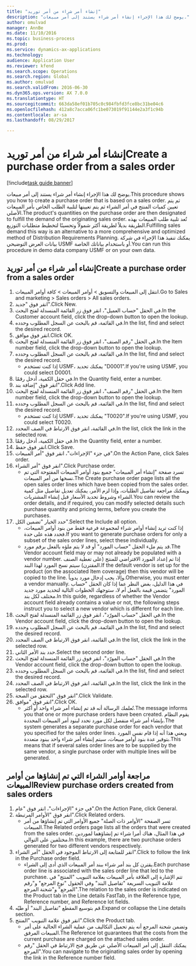 ```yaml
--- 
title: "إنشاء أمر شراء من أمر توريد"
description: "يوضح لك هذا الإجراء إنشاء أمر شراء يستند إلى أمر مبيعات."
author: omulvad
manager: AnnBe
ms.date: 11/10/2016
ms.topic: business-process
ms.prod: 
ms.service: dynamics-ax-applications
ms.technology: 
audience: Application User
ms.reviewer: kfend
ms.search.scope: Operations
ms.search.region: Global
ms.author: omulvad
ms.search.validFrom: 2016-06-30
ms.dyn365.ops.version: AX 7.0.0
ms.translationtype: HT
ms.sourcegitcommit: 663da58ef01b705c0c984fbfd3fce8bc31be04c6
ms.openlocfilehash: 412a8c7acca06fc1be073019f91144e2a3f1c94b
ms.contentlocale: ar-sa
ms.lasthandoff: 08/29/2017

---
```

# <a name="create-a-purchase-order-from-a-sales-order"></a><span data-ttu-id="87fa8-103">إنشاء أمر شراء من أمر توريد</span><span class="sxs-lookup"><span data-stu-id="87fa8-103">Create a purchase order from a sales order</span></span>

[!include[task guide banner](../../includes/task-guide-banner.md)]

<span data-ttu-id="87fa8-104">يوضح لك هذا الإجراء إنشاء أمر شراء يستند إلى أمر مبيعات.</span><span class="sxs-lookup"><span data-stu-id="87fa8-104">This procedure shows you how to create a purchase order that is based on a sales order.</span></span> <span data-ttu-id="87fa8-105">ثم يتم تعيين كميات المنتج في أمر الشراء ثم يتم تعيينها لتلبية الطلب الخاص بأمر المبيعات الأصلي.</span><span class="sxs-lookup"><span data-stu-id="87fa8-105">The product's quantities on the purchase order are then designated to fulfill the demand of the originating sales order.</span></span> <span data-ttu-id="87fa8-106">تُعد تلبية طلب المبيعات بهذه الطريقة بديلاً لطريقة أكثر شمولاً وتحسينًا لتخطيط متطلبات التوزيع.</span><span class="sxs-lookup"><span data-stu-id="87fa8-106">Fulfilling sales demand this way is an alternative to a more comprehensive and optimized method of Distribution Requirements Planning.</span></span> <span data-ttu-id="87fa8-107">يمكنك تنفيذ هذا الإجراء في شركة بيانات العرض التوضيحي USMF أو باستخدام بياناتك الخاصة.</span><span class="sxs-lookup"><span data-stu-id="87fa8-107">You can run this procedure in demo data company USMF or on your own data.</span></span>


## <a name="create-a-purchase-order-from-a-sales-order"></a><span data-ttu-id="87fa8-108">إنشاء أمر شراء من أمر توريد</span><span class="sxs-lookup"><span data-stu-id="87fa8-108">Create a purchase order from a sales order</span></span>
1. <span data-ttu-id="87fa8-109">انتقل إلى المبيعات والتسويق > أوامر المبيعات > كافة أوامر المبيعات.</span><span class="sxs-lookup"><span data-stu-id="87fa8-109">Go to Sales and marketing > Sales orders > All sales orders.</span></span>
2. <span data-ttu-id="87fa8-110">انقر فوق "جديد".</span><span class="sxs-lookup"><span data-stu-id="87fa8-110">Click New.</span></span>
3. <span data-ttu-id="87fa8-111">في الحقل "حساب العميل"، انقر فوق زر القائمة المنسدلة لفتح البحث.</span><span class="sxs-lookup"><span data-stu-id="87fa8-111">In the Customer account field, click the drop-down button to open the lookup.</span></span>
4. <span data-ttu-id="87fa8-112">في القائمة، قم بالبحث عن السجل المطلوب وحدده.</span><span class="sxs-lookup"><span data-stu-id="87fa8-112">In the list, find and select the desired record.</span></span>
5. <span data-ttu-id="87fa8-113">انقر فوق موافق.</span><span class="sxs-lookup"><span data-stu-id="87fa8-113">Click OK.</span></span>
6. <span data-ttu-id="87fa8-114">في الحقل "رقم الصنف"، انقر فوق زر القائمة المنسدلة لفتح البحث.</span><span class="sxs-lookup"><span data-stu-id="87fa8-114">In the Item number field, click the drop-down button to open the lookup.</span></span>
7. <span data-ttu-id="87fa8-115">في القائمة، قم بالبحث عن السجل المطلوب وحدده.</span><span class="sxs-lookup"><span data-stu-id="87fa8-115">In the list, find and select the desired record.</span></span>
    * <span data-ttu-id="87fa8-116">إذا كنت تستخدم USMF، يمكنك تحديد "D0001".</span><span class="sxs-lookup"><span data-stu-id="87fa8-116">If you're using USMF, you could select D0001.</span></span>  
8. <span data-ttu-id="87fa8-117">في حقل الكمية، أدخل رقمًا.</span><span class="sxs-lookup"><span data-stu-id="87fa8-117">In the Quantity field, enter a number.</span></span>
9. <span data-ttu-id="87fa8-118">انقر فوق "إضافة بند".</span><span class="sxs-lookup"><span data-stu-id="87fa8-118">Click Add line.</span></span>
10. <span data-ttu-id="87fa8-119">في الحقل "رقم الصنف"، انقر فوق زر القائمة المنسدلة لفتح البحث.</span><span class="sxs-lookup"><span data-stu-id="87fa8-119">In the Item number field, click the drop-down button to open the lookup.</span></span>
11. <span data-ttu-id="87fa8-120">في القائمة، قم بالبحث عن السجل المطلوب وحدده.</span><span class="sxs-lookup"><span data-stu-id="87fa8-120">In the list, find and select the desired record.</span></span>
    * <span data-ttu-id="87fa8-121">إذا كنت تستخدم USMF، يمكنك تحديد "T0020".</span><span class="sxs-lookup"><span data-stu-id="87fa8-121">If you're using USMF, you could select T0020.</span></span>  
12. <span data-ttu-id="87fa8-122">في القائمة، انقر فوق الارتباط في الصف المحدد.</span><span class="sxs-lookup"><span data-stu-id="87fa8-122">In the list, click the link in the selected row.</span></span>
13. <span data-ttu-id="87fa8-123">في حقل الكمية، أدخل رقمًا.</span><span class="sxs-lookup"><span data-stu-id="87fa8-123">In the Quantity field, enter a number.</span></span>
14. <span data-ttu-id="87fa8-124">انقر فوق حفظ.</span><span class="sxs-lookup"><span data-stu-id="87fa8-124">Click Save.</span></span>
15. <span data-ttu-id="87fa8-125">في جزء "الإجراءات"، انقر فوق "أمر المبيعات".</span><span class="sxs-lookup"><span data-stu-id="87fa8-125">On the Action Pane, click Sales order.</span></span>
16. <span data-ttu-id="87fa8-126">انقر فوق "أمر الشراء".</span><span class="sxs-lookup"><span data-stu-id="87fa8-126">Click Purchase order.</span></span>
    * <span data-ttu-id="87fa8-127">تسرد صفحة "إنشاء أمر المبيعات" جميع بنود أوامر المبيعات المفتوحة التي تم نسخها من أمر المبيعات.</span><span class="sxs-lookup"><span data-stu-id="87fa8-127">The Create purchase order page lists all the open sales order lines which have been copied from the sales order.</span></span> <span data-ttu-id="87fa8-128">ويمكنك مراجعة تفاصيل الطلبات، وإذا لزم الأمر، يمكنك تعديل تفاصيل مثل كمية الشراء وشروط تحديد الأسعار قبل إنشاء المشتريات.</span><span class="sxs-lookup"><span data-stu-id="87fa8-128">You can review the order details, and if required, you can modify selected details such purchase quantity and pricing terms, before you create the purchases.</span></span>  
17. <span data-ttu-id="87fa8-129">حدد الخيار "تضمين الكل".</span><span class="sxs-lookup"><span data-stu-id="87fa8-129">Select the Include all option.</span></span>
    * <span data-ttu-id="87fa8-130">إذا كنت تريد إنشاء أوامر شراء لمجموعة فرعية فقط من بنود أوامر المبيعات، فحدد هذه على حدة.</span><span class="sxs-lookup"><span data-stu-id="87fa8-130">If you want to generate purchase orders for only a subset of the sales order lines, select these individually.</span></span>  
    * <span data-ttu-id="87fa8-131">قد يتم ملء الحقل "حساب المورد" أو قد لا يتم ملؤه بالفعل برقم مورد.</span><span class="sxs-lookup"><span data-stu-id="87fa8-131">The Vendor account field may or may not already be populated with a vendor number.</span></span> <span data-ttu-id="87fa8-132">إذا تم إعداد المورد الافتراضي للمنتج (على تغطية الصنف المقترن) سيتم نسخ المورد لهذا البند.</span><span class="sxs-lookup"><span data-stu-id="87fa8-132">If the default vendor is set up for the product (on the associated Item coverage) then this vendor will be copied  to the line.</span></span> <span data-ttu-id="87fa8-133">وإلا، يجب إدخال مورد يدوياً.</span><span class="sxs-lookup"><span data-stu-id="87fa8-133">Otherwise, you must enter a vendor manually.</span></span>  <span data-ttu-id="87fa8-134">في هذا الدليل، بغض النظر عما إذا كان الحقل "حساب المورد" يتضمن قيمة بالفعل أم لا، ستوجهك الخطوات التالية لتحديد مورد جديد مختلف لكل بند.</span><span class="sxs-lookup"><span data-stu-id="87fa8-134">In this guide, regardless of whether the Vendor account field already contains a value or not, the following steps instruct you to select a new vendor which is different for each line.</span></span>  
18. <span data-ttu-id="87fa8-135">في الحقل "حساب المورّد‬"، انقر فوق زر القائمة المنسدلة لفتح البحث.</span><span class="sxs-lookup"><span data-stu-id="87fa8-135">In the Vendor account field, click the drop-down button to open the lookup.</span></span>
19. <span data-ttu-id="87fa8-136">في القائمة، قم بالبحث عن السجل المطلوب وحدده.</span><span class="sxs-lookup"><span data-stu-id="87fa8-136">In the list, find and select the desired record.</span></span>
20. <span data-ttu-id="87fa8-137">في القائمة، انقر فوق الارتباط في الصف المحدد.</span><span class="sxs-lookup"><span data-stu-id="87fa8-137">In the list, click the link in the selected row.</span></span>
21. <span data-ttu-id="87fa8-138">حدد بند الأمر الثاني.</span><span class="sxs-lookup"><span data-stu-id="87fa8-138">Select the second order line.</span></span>
22. <span data-ttu-id="87fa8-139">في الحقل "حساب المورّد‬"، انقر فوق زر القائمة المنسدلة لفتح البحث.</span><span class="sxs-lookup"><span data-stu-id="87fa8-139">In the Vendor account field, click the drop-down button to open the lookup.</span></span>
23. <span data-ttu-id="87fa8-140">في القائمة، قم بالبحث عن السجل المطلوب وحدده.</span><span class="sxs-lookup"><span data-stu-id="87fa8-140">In the list, find and select the desired record.</span></span>
24. <span data-ttu-id="87fa8-141">في القائمة، انقر فوق الارتباط في الصف المحدد.</span><span class="sxs-lookup"><span data-stu-id="87fa8-141">In the list, click the link in the selected row.</span></span>
25. <span data-ttu-id="87fa8-142">انقر فوق "التحقق من الصحة‬".</span><span class="sxs-lookup"><span data-stu-id="87fa8-142">Click Validate.</span></span>
26. <span data-ttu-id="87fa8-143">انقر فوق "موافق".</span><span class="sxs-lookup"><span data-stu-id="87fa8-143">Click OK.</span></span>
    * <span data-ttu-id="87fa8-144">تُعلمك الرسالة أنه قد تم إنشاء أمر شراء واحد أو أكثر.</span><span class="sxs-lookup"><span data-stu-id="87fa8-144">The message informs you that one or more purchase orders have been created.</span></span> <span data-ttu-id="87fa8-145">يقوم النظام بإنشاء أمر شراء منفصل لكل مورد تحدد لبنود أمر المبيعات المحددة.</span><span class="sxs-lookup"><span data-stu-id="87fa8-145">The system generates a separate purchase order for each vendor that you specified for the sales order lines.</span></span> <span data-ttu-id="87fa8-146">ويعني هذا أنه إذا قام نفس المورد بتوفير عدة بنود أوامر مبيعات، سيتم إنشاء أمر شراء واحد ببنود متعددة.</span><span class="sxs-lookup"><span data-stu-id="87fa8-146">This means that if several sales order lines are to be supplied by the same vendor, a single purchase order with multiple lines will be generated.</span></span>  

## <a name="review-purchase-orders-created-from-sales-orders"></a><span data-ttu-id="87fa8-147">مراجعة أوامر الشراء التي تم إنشاؤها من أوامر المبيعات</span><span class="sxs-lookup"><span data-stu-id="87fa8-147">Review purchase orders created from sales orders</span></span>
1. <span data-ttu-id="87fa8-148">في جزء "الإجراءات"، انقر فوق "عام".</span><span class="sxs-lookup"><span data-stu-id="87fa8-148">On the Action Pane, click General.</span></span>
2. <span data-ttu-id="87fa8-149">انقر فوق "الأوامر المرتبطة".</span><span class="sxs-lookup"><span data-stu-id="87fa8-149">Click Related orders.</span></span>
    * <span data-ttu-id="87fa8-150">تسر الصفحة "الأوامر ذات الصلة" جميع الأوامر التي تم إنشاؤها من أمر المبيعات.</span><span class="sxs-lookup"><span data-stu-id="87fa8-150">The Related orders page lists all the orders that were created from the sales order.</span></span> <span data-ttu-id="87fa8-151">في هذا المثال، هناك أمرا شراء تم إنشاؤهما لموردين مختلفين على التوالي.</span><span class="sxs-lookup"><span data-stu-id="87fa8-151">In this example, there are two purchase orders generated for two different vendors respectively.</span></span>  
3. <span data-ttu-id="87fa8-152">انقر للمتابعة إلى الارتباط الموجود في الحقل "أمر الشراء".</span><span class="sxs-lookup"><span data-stu-id="87fa8-152">Click to follow the link in the Purchase order field.</span></span>
    * <span data-ttu-id="87fa8-153">يقترن كل بند أمر شراء ببند أمر المبيعات الذي أدى إلى الشراء.</span><span class="sxs-lookup"><span data-stu-id="87fa8-153">Each purchase order line is associated with the sales order line that led to the purchase.</span></span> <span data-ttu-id="87fa8-154">تتم الإشارة إلى العلاقة بأمر المبيعات بعلامة التبويب "المنتج" في علامة التبويب السريعة "تفاصيل البند" وفي الحقول "نوع المرجع" و"رقم المرجع" و"شحنة المرجع".</span><span class="sxs-lookup"><span data-stu-id="87fa8-154">The relation to the sales order is indicated on the Product tab in the Line details FastTab, in the Reference type, Reference number, and Reference lot fields.</span></span>  
4. <span data-ttu-id="87fa8-155">قم بتوسيع المقطع "تفاصيل البند" أو طيّه.</span><span class="sxs-lookup"><span data-stu-id="87fa8-155">Expand or collapse the Line details section.</span></span>
5. <span data-ttu-id="87fa8-156">انقر فوق علامة التبويب "المنتج".</span><span class="sxs-lookup"><span data-stu-id="87fa8-156">Click the Product tab.</span></span>
    * <span data-ttu-id="87fa8-157">وتضمن شحنة المرجع أنه يتم تحميل التكاليف من عملية الشراء الحالية على أمر المبيعات المرفق.</span><span class="sxs-lookup"><span data-stu-id="87fa8-157">The Reference lot guarantees that the costs from the current purchase are charged on the attached sales order.</span></span>  
    * <span data-ttu-id="87fa8-158">يمكنك التنقل إلى أمر المبيعات الأصلي عن طريق فتح الارتباط في الحقل "رقم المرجع".</span><span class="sxs-lookup"><span data-stu-id="87fa8-158">You can navigate to the originating sales order by opening the link in the Reference number field.</span></span>  


